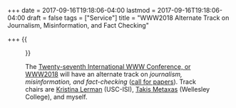 +++
date = 2017-09-16T19:18:06-04:00
lastmod = 2017-09-16T19:18:06-04:00
draft = false
tags = ["Service"]
title = "WWW2018 Alternate Track on Journalism, Misinformation, and Fact Checking"

+++
{{<figure src="/img/thumbs/twc2018.svg" >}}

The [Twenty-seventh International WWW Conference, or
WWW2018](https://www2018.thewebconf.org/) will have an alternate track on
*journalism, misinformation, and fact-checking* ([call for
papers](https://www2018.thewebconf.org/call-for-papers/misinformation-cfp/)).
Track chairs are [Kristina
Lerman](https://www.isi.edu/integration/people/lerman/index.html) (USC-ISI),
[Takis Metaxas](http://cs.wellesley.edu/~pmetaxas/) (Wellesley College), and
myself.

